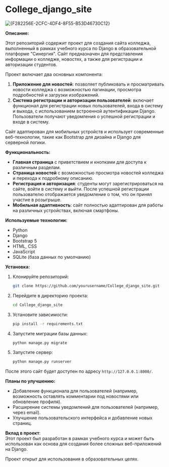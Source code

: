 

# College_django_site
![{F282256E-2CFC-4DF4-8F55-B53D46730C12}](https://github.com/user-attachments/assets/620e5792-5ea6-4872-bc3d-0eb089c4604a)

**Описание:**

Этот репозиторий содержит проект для создания сайта колледжа, выполненный в рамках учебного курса по Django в образовательной платформе "Синергия". Сайт предназначен для представления информации о колледже, новостях, а также для регистрации и авторизации студентов.

Проект включает два основных компонента:
1. **Приложение для новостей**: позволяет публиковать и просматривать новости колледжа с возможностью пагинации, просмотра подробностей и загрузки изображений.
2. **Система регистрации и авторизации пользователей**: включает функционал для регистрации новых пользователей, входа в систему и выхода, с использованием встроенной аутентификации Django. Пользователи получают уведомления о успешной регистрации и входе в систему.

Сайт адаптирован для мобильных устройств и использует современные веб-технологии, такие как Bootstrap для дизайна и Django для серверной логики.

**Функциональность:**
- **Главная страница** с приветствием и кнопками для доступа к различным разделам.
- **Страница новостей** с возможностью просмотра новостей колледжа и перехода к подробному описанию.
- **Регистрация и авторизация**: студенты могут зарегистрироваться на сайте, войти в систему и выйти. После успешной регистрации пользователю отображается уведомление о том, что он принял участие в розыгрыше.
- **Мобильная адаптивность**: сайт полностью адаптирован для работы на различных устройствах, включая смартфоны.

**Используемые технологии:**
- Python
- Django
- Bootstrap 5
- HTML, CSS
- JavaScript
- SQLite (база данных по умолчанию)

**Установка:**
1. Клонируйте репозиторий:
    ```bash
    git clone https://github.com/yourusername/College_django_site.git
    ```
2. Перейдите в директорию проекта:
    ```bash
    cd College_django_site
    ```
3. Установите зависимости:
    ```bash
    pip install -r requirements.txt
    ```
4. Запустите миграции базы данных:
    ```bash
    python manage.py migrate
    ```
5. Запустите сервер:
    ```bash
    python manage.py runserver
    ```

После этого сайт будет доступен по адресу `http://127.0.0.1:8000/`.

**Планы по улучшению:**
- Добавление функционала для пользователей (например, возможность оставлять комментарии под новостями или обновление профиля).
- Расширение системы уведомлений для пользователей (например, через email).
- Улучшение пользовательского интерфейса и добавление новых страниц.

**Вклад в проект**:  
Этот проект был разработан в рамках учебного курса и может быть использован как основа для создания более сложных веб-приложений на Django.

Проект открыт для использования в образовательных целях.
